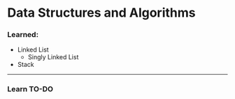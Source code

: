 # Data Structures and Algorithms #

### Learned: ###
* Linked List
  * Singly Linked List
* Stack

- - - -

### Learn TO-DO ###


